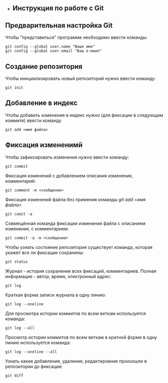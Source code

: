 * ## Инструкция по работе с Git

## Предварительная настройка Git

Чтобы "представиться" программе  необходимо ввести команды:

    git config --global user.name "Ваше имя"
    git config --global user.email "Ваш е-маил"

## Создание репозитория

Чтобы инициализировать новый репозиторий нужно ввести команду:

    git init

## Добавление в индекс

Чтобы добавить изменения в индекс нужно (для фиксации в следующим коммите) ввести команду

    git add <имя файла>

## Фиксация измененимй 

Чтобы зафиксировать изменения нужно ввести команду:

    git commit

Фиксация изменений с добавлением описания изменения, комментарий:

    git comment -m <сообщение>

Фиксация изменений файла без примения команды 
*git add <имя файла>* 

    git comit -a

Совмещённая команда фиксации измениния файла с описанием изменения, с комментарием:

    git commit -a -m <сообщение>

Чтобы узнать состояние репозитория существует команда, которая укажет все ли фиксации сохранины:

    git status

Журнал - история сохранения всех фиксаций, комментариев. Полная информация - автор, время, электронный адрес:

    git log

Краткая форма записи журнала в одну линию:

    git log --oneline

Для просмотра истории коммитов по всем веткам используется команда:

    git log --all

Просмотр истории коммитов по всем веткам  в кратной форме в одну линию используется команда:

    git log --oneline --all

Узнать какие добавления, удаления, редактировния произошли в репозитории до фиксации:

    git diff



